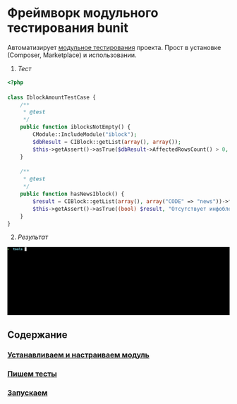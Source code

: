 Фреймворк модульного тестирования bunit
=======================================

Автоматизирует [модульное тестирования](https://ru.wikipedia.org/wiki/%D0%9C%D0%BE%D0%B4%D1%83%D0%BB%D1%8C%D0%BD%D0%BE%D0%B5_%D1%82%D0%B5%D1%81%D1%82%D0%B8%D1%80%D0%BE%D0%B2%D0%B0%D0%BD%D0%B8%D0%B5) проекта. Прост в установке (Сomposer, Marketplace) и использовании.

1. *Тест*

```php
<?php

class IblockAmountTestCase {
    /**
     * @test
     */
    public function iblocksNotEmpty() {
        CModule::IncludeModule("iblock");
        $dbResult = CIBlock::getList(array(), array());
        $this->getAssert()->asTrue($dbResult->AffectedRowsCount() > 0, "Число инфоблоков должно быть больше нуля");
    }

    /**
     * @test
     */
    public function hasNewsIblock() {
        $result = CIBlock::getList(array(), array("CODE" => "news"))->fetch();
        $this->getAssert()->asTrue((bool) $result, "Отсутствует инфоблок новостей");
    }
}
```

2. *Результат*

![Запуск](doc/img/main-run.gif)

## Содержание

### [Устанавливаем и настраиваем модуль](doc/install.md)

### [Пишем тесты](doc/writing.md)

### [Запускаем](doc/running.md)
